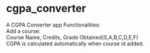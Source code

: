 # cgpa_converter

A CGPA Converter app
Functionalities: \
    Add a course: \
        Course Name, Credits, Grade Obtained(S,A,B,C,D,E,F) \
    CGPA is calculated automatically when course id added.
